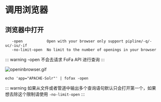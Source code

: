 # 调用浏览器

## 浏览器中打开
```shell
   -open           Open with your browser only support pipline/-q/-uc/-iu/-if
   -no-limit-open  No limit to the number of openings in your browser
```

::: warning
-open 不会去请求 FoFa API 进行查询
:::
<!-- ![openinbrowser](./docs/images/openinbrowser.gif) -->
![openinbrowser.gif](https://s2.loli.net/2021/12/25/2lvs4njYEUNmkLS.gif)


```console
echo 'app="APACHE-Solr"' | fofax -open
```
::: warning
如果从文件或者管道中输出多个查询语句默认只会打开第一个，如果想去除这个限制请使用 `-no-limit-open`
:::